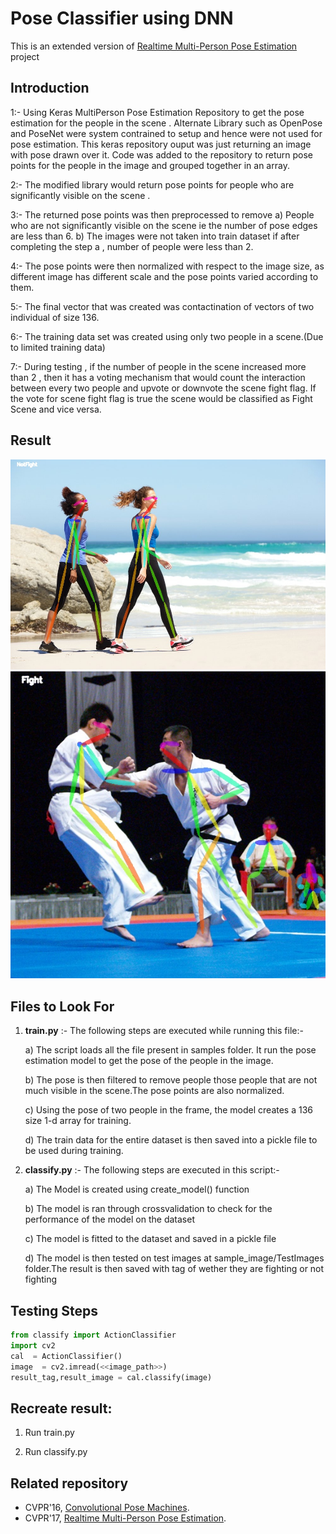 # Pose Classifier using DNN
This is an extended version of  [Realtime Multi-Person Pose Estimation](https://github.com/ZheC/Realtime_Multi-Person_Pose_Estimation) project  

## Introduction

1:-  Using Keras MultiPerson Pose Estimation Repository to get the pose estimation for the people in the scene . Alternate Library such as OpenPose and PoseNet were system contrained to setup and hence were not used for pose estimation. This keras repository ouput was just returning an image with pose drawn over it. Code was added to the repository to return pose points for the people in the image and grouped together in an array. 

2:- The modified library would return pose points for people who are significantly visible on the scene .

3:- The returned pose points was then preprocessed to remove a) People who are not significantly visible on the scene ie the number of pose edges are less than 6. b) The images were not taken into train dataset if after completing the step a , number of people were less than 2. 

4:- The pose points were then normalized with respect to the image size, as different image has different scale and the pose points varied according to them. 

5:-  The final vector that was created was contactination of vectors of two individual of size 136. 

6:- The training data set was created using only two people in a scene.(Due to limited training data)

7:- During testing , if the number of people in the scene increased more than 2 , then it has a voting mechanism that would count the interaction between every two people and upvote or downvote the scene fight flag. If the vote for scene fight flag is true the scene would be classified as Fight Scene and vice versa.

## Result

![alt text](result_burn-more-calories-walking.jpg)
![alt text](result_P1012543.jpg)

## Files to Look For 

1. **train.py** :- The following steps are executed while running this file:- 

    a) The script loads all the file present in samples folder. It run the pose estimation model to get the pose of the people in the image. 

    b) The pose is then filtered to remove people those people that are not much visible in the scene.The pose points are also normalized. 

    c) Using the pose of two people in the frame, the model creates a 136 size 1-d array for training. 

    d) The train data for the entire dataset is then saved into a pickle file to be used during training. 

2. **classify.py** :- The following steps are executed in this script:- 

   a) The Model is created using create_model() function 

   b) The model is ran through crossvalidation to check for the performance of the model on the dataset

   c) The model is fitted to the dataset and saved in a pickle file

   d) The model is then tested on test images at sample_image/TestImages folder.The result is then saved with tag of wether they are fighting or not fighting


## Testing Steps

```python
from classify import ActionClassifier
import cv2
cal  = ActionClassifier()
image  = cv2.imread(<<image_path>>)
result_tag,result_image = cal.classify(image)
```

## Recreate result:

1. Run train.py

2. Run classify.py

## Related repository
- CVPR'16, [Convolutional Pose Machines](https://github.com/shihenw/convolutional-pose-machines-release).
- CVPR'17, [Realtime Multi-Person Pose Estimation](https://github.com/ZheC/Realtime_Multi-Person_Pose_Estimation).

